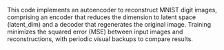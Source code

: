 This code implements an autoencoder to reconstruct MNIST digit images, comprising an encoder that reduces the dimension to latent space (latent_dim) and a decoder that regenerates the original image. Training minimizes the squared error (MSE) between input images and reconstructions, with periodic visual backups to compare results.